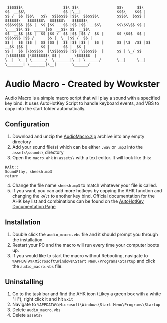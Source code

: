 
	 $$$$$$\                  $$\ $$\                 $$\      $$\                                         
	$$  __$$\                 $$ |\__|                $$$\    $$$ |                                        
	$$ /  $$ |$$\   $$\  $$$$$$$ |$$\  $$$$$$\        $$$$\  $$$$ | $$$$$$\   $$$$$$$\  $$$$$$\   $$$$$$\  
	$$$$$$$$ |$$ |  $$ |$$  __$$ |$$ |$$  __$$\       $$\$$\$$ $$ | \____$$\ $$  _____|$$  __$$\ $$  __$$\ 
	$$  __$$ |$$ |  $$ |$$ /  $$ |$$ |$$ /  $$ |      $$ \$$$  $$ | $$$$$$$ |$$ /      $$ |  \__|$$ /  $$ |
	$$ |  $$ |$$ |  $$ |$$ |  $$ |$$ |$$ |  $$ |      $$ |\$  /$$ |$$  __$$ |$$ |      $$ |      $$ |  $$ |
	$$ |  $$ |\$$$$$$  |\$$$$$$$ |$$ |\$$$$$$  |      $$ | \_/ $$ |\$$$$$$$ |\$$$$$$$\ $$ |      \$$$$$$  |
	\__|  \__| \______/  \_______|\__| \______/       \__|     \__| \_______| \_______|\__|       \______/ 
																										   													
# Audio Macro - Created by Wowkster
Audio Macro is a simple macro script that will play a sound with a specified key bind. It uses AutoHotKey Script to handle keyboard events, and VBS to copy into the start folder automatically.

## Configuration

1. Download and unzip the [AudioMacro.zip](https://github.com/wowkster/AudioMacro/releases/tag/1.0.0 "Download Latest Release") archive into any empty directory
2. Add your sound file(s) which can be either `.wav` or `.mp3` into the `assets\sounds\` directory
3. Open the `macro.ahk` in `assets\` with a text editor. It will look like this:
```ahk
RAlt::
SoundPlay, sheesh.mp3
return
```
4. Change the file name `sheesh.mp3` to match whatever your file is called.
5. If you want, you can add more hotkeys by copying the AHK function and changing the `RAlt` to another key bind. Official documentation for the AHK key list and combinations can be found on the [AutoHotKey Documentation Page](https://www.autohotkey.com/docs/KeyList.htm "Official Documentation")

## Installation
1. Double click the `audio_macro.vbs` file and it should prompt you through the installation
2. Restart your PC and the macro will run every time your computer boots up.
3. If you would like to start the macro without Rebooting, navigate to `%APPDATA%\Microsoft\Windows\Start Menu\Programs\Startup` and click the `audio_macro.vbs` file.

## Uninstalling
1. Go to the task bar and find the AHK icon (Likey a green box with a white "H"), right click it and hit `Exit`
2. Navigate to `%APPDATA%\Microsoft\Windows\Start Menu\Programs\Startup`
3. Delete `audio_macro.vbs`
4. Delete `assets\`

